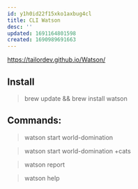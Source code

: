```yaml
---
id: y1h0id22f15xko1axbug4cl
title: CLI Watson
desc: ''
updated: 1691164801598
created: 1690989691663
---
```


https://tailordev.github.io/Watson/

## Install
> brew update && brew install watson

## Commands:
> watson start world-domination

> watson start world-domination +cats

> watson report

> watson help